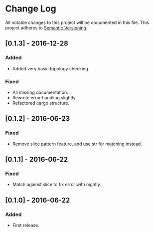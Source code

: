 # Change Log

All notable changes to this project will be documented in this file.
This project adheres to [Semantic Versioning](http://semver.org/).

## \[0.1.3\] - 2016-12-28

### Added

-   Added very basic topology checking.

### Fixed

-   All missing documentation.
-   Rewrote error handling slightly.
-   Refactored cargo structure.

## \[0.1.2\] - 2016-06-23

### Fixed

-   Remove slice pattern feature, and use str for matching instead.

## \[0.1.1\] - 2016-06-22

### Fixed

-   Match against slice to fix error with nightly.

## \[0.1.0\] - 2016-06-22

### Added

-   First release.
